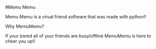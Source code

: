 #Memu Memu

Memu Memu is a virual friend software that was made with python!!

Why MemuMemu?

If your bored all of your friends are busy/offline MemuMemu is here to cheer you up!!
